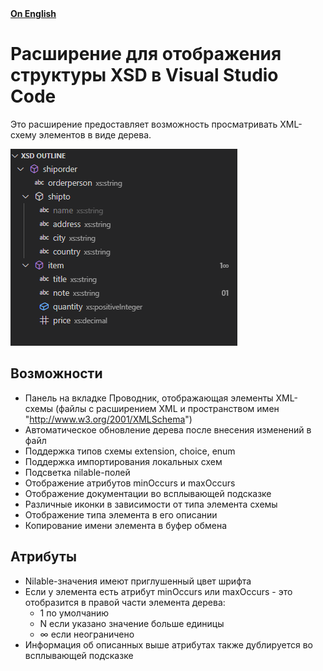 <div>
	<strong><a href="https://github.com/sh17ck/vscode-xsd-treeview/blob/master/README.md">On English</a></strong>
</div>

# Расширение для отображения структуры XSD в Visual Studio Code

Это расширение предоставляет возможность просматривать XML-схему элементов в виде дерева.

![Скриншот расширения](/images/screenshot_0.png)

## Возможности

- Панель на вкладке Проводник, отображающая элементы XML-схемы (файлы с расширением XML и пространством имен "http://www.w3.org/2001/XMLSchema")
- Автоматическое обновление дерева после внесения изменений в файл
- Поддержка типов схемы extension, choice, enum
- Поддержка импортирования локальных схем
- Подсветка nilable-полей
- Отображение атрибутов minOccurs и maxOccurs
- Отображение документации во всплывающей подсказке
- Различные иконки в зависимости от типа элемента схемы
- Отображение типа элемента в его описании
- Копирование имени элемента в буфер обмена

## Атрибуты

- Nilable-значения имеют приглушенный цвет шрифта
- Если у элемента есть атрибут minOccurs или maxOccurs - это отобразится в правой части элемента дерева:
	- 1 по умолчанию
	- N если указано значение больше единицы
	- ∞ если неограничено
- Информация об описанных выше атрибутах также дублируется во всплывающей подсказке